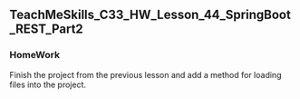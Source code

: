 ## TeachMeSkills_C33_HW_Lesson_44_SpringBoot_REST_Part2

### HomeWork
Finish the project from the previous lesson and add a method for loading files into the project.
